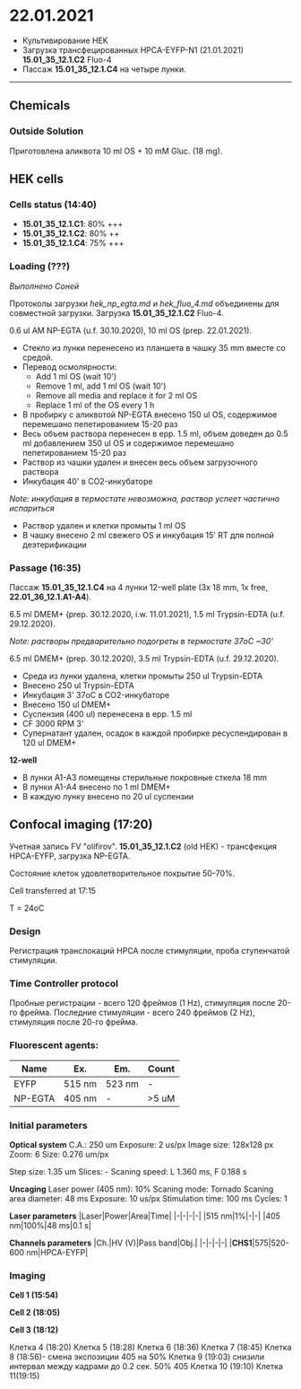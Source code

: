 22.01.2021
=========

- Культивирование HEK
- Загрузка трансфецированных HPCA-EYFP-N1 (21.01.2021) **15.01_35_12.1.C2** Fluo-4
- Пассаж **15.01_35_12.1.C4** на четыре лунки.

---

## Chemicals
### Outside Solution
Приготовлена аликвота 10 ml OS + 10 mM Gluc. (18 mg).


## HEK cells
### Cells status (14:40)
- **15.01_35_12.1.C1**: 80% +++
- **15.01_35_12.1.C2**: 80% ++
- **15.01_35_12.1.C4**: 75% +++

### Loading (???)
*Выполнено Соней*

Протоколы загрузки *hek_np_egta.md* и *hek_fluo_4.md* объединены для совместной загрузки.
Загрузка **15.01_35_12.1.C2** Fluo-4.

0.6 ul AM NP-EGTA (u.f. 30.10.2020), 10 ml OS (prep. 22.01.2021).

- Стекло из лунки перенесено из планшета в чашку 35 mm вместе со средой.
- Перевод осмолярности:
  - Add 1 ml OS (wait 10')
  - Remove 1 ml, add 1 ml OS (wait 10')
  - Remove all media and replace it for 2 ml OS
  - Replace 1 ml of the OS every 1 h
- В пробирку с аликвотой NP-EGTA внесено 150 ul OS, содержимое перемешано пепетированием 15-20 раз
- Весь объем раствора перенесен в epp. 1.5 ml, объем доведен до 0.5 ml добавлением 350 ul OS и содержимое перемешано пепетированием 15-20 раз
- Раствор из чашки удален и внесен весь объем загрузочного раствора
- Инкубация 40' в CO2-инкубаторе

*Note: инкубация в термостате невозможна, раствор успеет частично испариться*

- Раствор удален и клетки промыты 1 ml OS
- В чашку внесено 2 ml свежего OS и инкубация 15' RT для полной деэтерификации

### Passage (16:35)
Пассаж **15.01_35_12.1.C4** на 4 лунки 12-well plate (3x 18 mm, 1x free, **22.01_36_12.1.A1-A4**).

6.5 ml DMEM+ (prep. 30.12.2020, i.w. 11.01.2021), 1.5 ml Trypsin-EDTA (u.f. 29.12.2020).

*Note: растворы предварительно подогреты в термостате 37oC \~30'*

6.5 ml DMEM+ (prep. 30.12.2020), 3.5 ml Trypsin-EDTA (u.f. 29.12.2020).

- Среда из лунки удалена, клетки промыты 250 ul Trypsin-EDTA
- Внесено 250 ul Trypsin-EDTA
- Инкубация 3' 37oC в CO2-инкубаторе
- Внесено 150 ul DMEM+
- Суспензия (400 ul) перенесена в epp. 1.5 ml
- CF 3000 RPM 3'
- Супернатант удален, осадок в каждой пробирке ресуспендирован в 120 ul DMEM+

**12-well**
- В лунки A1-A3 помещены стерильные покровные сткела 18 mm
- В лунки A1-A4 внесено по 1 ml DMEM+
- В каждую лунку внесено по 20 ul суспензии


## Confocal imaging (17:20)
Учетная запись FV "olifirov".
**15.01_35_12.1.C2** (old HEK) - трансфекция HPCA-EYFP, загрузка NP-EGTA.

Состояние клеток удовлетворительное покрытие 50-70%.

Cell transferred at 17:15

T = 24oC

### Design
Регистрация транслокаций HPCA после стимуляции, проба ступенчатой стимуляции.

### Time Controller protocol
Пробные регистрации - всего 120 фреймов (1 Hz), стимуляция после 20-го фрейма.
Последние стимуляции - всего 240 фреймов (2 Hz), стимуляция после 20-го фрейма.

### Fluorescent agents:
|Name|Ex.|Em.|Count|
|-|-|-|-|
|EYFP|515 nm|523 nm|-|
|NP-EGTA|405 nm|-|>5 uM|

### Initial parameters
**Optical system**
C.A.: 250 um
Exposure: 2 us/px
Image size: 128x128 px
Zoom: 6
Size: 0.276 um/px

Step size: 1.35 um
Slices: -
Scaning speed: L 1.360 ms, F 0.188 s

**Uncaging**
Laser power (405 nm): 10%
Scaning mode: Tornado
Scaning area diameter: 48 ms
Exposure: 10 us/px
Stimulation time: 100 ms
Cycles: 1

**Laser parameters**
|Laser|Power|Area|Time|
|-|-|-|-|
|515 nm|1%|-|-|
|405 nm|100%|48 ms|0.1 s|

**Channels parameters**
|Ch.|HV (V)|Pass band|Obj.|
|-|-|-|-|
|**CHS1**|575|520-600 nm|HPCA-EYFP|


### Imaging

**Cell 1 (15:54)**

**Cell 2 (18:05)**

**Cell 3 (18:12)**

Клетка 4 (18:20)
Клетка 5 (18:28)
Клетка 6 (18:36)
Клетка 7 (18:45)
Клетка 8 (18:56)- смена экспозиции 405 на 50%
Клетка 9 (19:03) снизили интервал между кадрами до 0.2 сек. 50% 405
Клетка 10 (19:10)
Клетка 11(19:15)